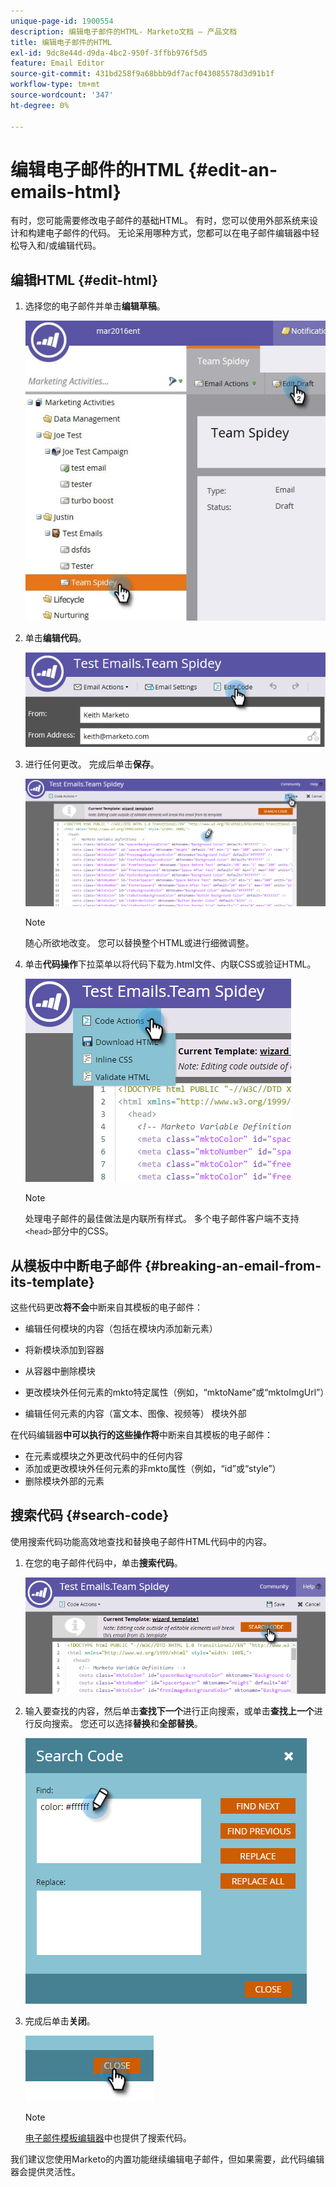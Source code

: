 ```yaml
---
unique-page-id: 1900554
description: 编辑电子邮件的HTML- Marketo文档 — 产品文档
title: 编辑电子邮件的HTML
exl-id: 9dc8e44d-d9da-4bc2-950f-3ffbb976f5d5
feature: Email Editor
source-git-commit: 431bd258f9a68bbb9df7acf043085578d3d91b1f
workflow-type: tm+mt
source-wordcount: '347'
ht-degree: 0%

---
```


# 编辑电子邮件的HTML {#edit-an-emails-html}

有时，您可能需要修改电子邮件的基础HTML。 有时，您可以使用外部系统来设计和构建电子邮件的代码。 无论采用哪种方式，您都可以在电子邮件编辑器中轻松导入和/或编辑代码。

## 编辑HTML {#edit-html}

1. 选择您的电子邮件并单击&#x200B;**编辑草稿**。

   ![](assets/teamspidey.jpg)

1. 单击&#x200B;**编辑代码**。

   ![](assets/two-4.png)

1. 进行任何更改。 完成后单击&#x200B;**保存**。

   ![](assets/three-3.png)

   >[!NOTE]
   >
   >随心所欲地改变。 您可以替换整个HTML或进行细微调整。

1. 单击&#x200B;**代码操作**&#x200B;下拉菜单以将代码下载为.html文件、内联CSS或验证HTML。

   ![](assets/four-2.png)

   >[!NOTE]
   >
   >处理电子邮件的最佳做法是内联所有样式。 多个电子邮件客户端不支持`<head>`部分中的CSS。

## 从模板中中断电子邮件 {#breaking-an-email-from-its-template}

这些代码更改&#x200B;**将不会**&#x200B;中断来自其模板的电子邮件：

* 编辑任何模块的内容（包括在模块内添加新元素）
* 将新模块添加到容器
* 从容器中删除模块

* 更改模块外任何元素的mkto特定属性（例如，“mktoName”或“mktoImgUrl”）
* 编辑任何元素的内容（富文本、图像、视频等） 模块外部

在代码编辑器&#x200B;**中可以执行的这些操作将**&#x200B;中断来自其模板的电子邮件：

* 在元素或模块之外更改代码中的任何内容
* 添加或更改模块外任何元素的非mkto属性（例如，“id”或“style”）
* 删除模块外部的元素

## 搜索代码 {#search-code}

使用搜索代码功能高效地查找和替换电子邮件HTML代码中的内容。

1. 在您的电子邮件代码中，单击&#x200B;**搜索代码**。

   ![](assets/five-2.png)

1. 输入要查找的内容，然后单击&#x200B;**查找下一个**&#x200B;进行正向搜索，或单击&#x200B;**查找上一个**&#x200B;进行反向搜索。 您还可以选择&#x200B;**替换**&#x200B;和&#x200B;**全部替换**。

   ![](assets/six-1.png)

1. 完成后单击&#x200B;**关闭**。

   ![](assets/seven.png)

   >[!NOTE]
   >
   >[电子邮件模板编辑器](/help/marketo/product-docs/email-marketing/general/email-editor-2/create-an-email-template.md)中也提供了搜索代码。

我们建议您使用Marketo的内置功能继续编辑电子邮件，但如果需要，此代码编辑器会提供灵活性。

